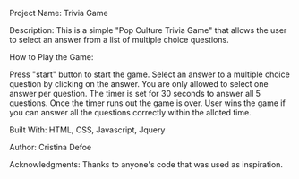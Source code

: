 Project Name: Trivia Game

Description: This is a simple "Pop Culture Trivia Game" that allows the user to select an answer from a list of multiple choice questions.

How to Play the Game:

Press "start" button to start the game.
Select an answer to a multiple choice question by clicking on the answer. You are only allowed to select one answer per question.
The timer is set for 30 seconds to answer all 5 questions. Once the timer runs out the game is over.
User wins the game if you can answer all the questions correctly within the alloted time.

Built With: HTML, CSS, Javascript, Jquery

Author: Cristina Defoe

Acknowledgments: Thanks to anyone's code that was used as inspiration.
